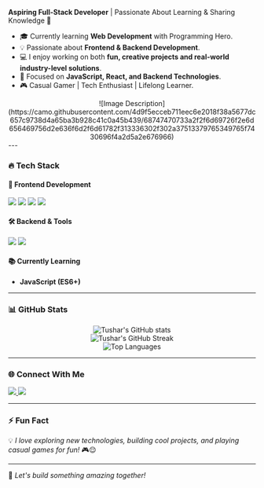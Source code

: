 **Aspiring Full-Stack Developer** | Passionate About Learning & Sharing Knowledge 🚀

- 🎓 Currently learning **Web Development** with Programming Hero.  
- 💡 Passionate about **Frontend & Backend Development**.
- 💻 I enjoy working on both **fun, creative projects and real-world industry-level solutions**.
- 🎯 Focused on **JavaScript, React, and Backend Technologies**.
- 🎮 Casual Gamer | Tech Enthusiast | Lifelong Learner.
<div align="center">
![Image Description](https://camo.githubusercontent.com/4d9f5ecceb711eec6e2018f38a5677dc657c9738d4a65ba3b928c41c0a45b439/68747470733a2f2f6d69726f2e6d656469756d2e636f6d2f6d61782f313336302f302a37513379765349765f7430696f4a2d5a2e676966)  
  </div>
---

### 🔥 Tech Stack

#### 🚀 Frontend Development
<p align="left">
  <img src="https://img.shields.io/badge/HTML5-%23E34F26.svg?style=for-the-badge&logo=html5&logoColor=white" />
  <img src="https://img.shields.io/badge/CSS3-%231572B6.svg?style=for-the-badge&logo=css3&logoColor=white" />
  <img src="https://img.shields.io/badge/JavaScript-%23F7DF1E.svg?style=for-the-badge&logo=javascript&logoColor=black" />
  <img src="https://img.shields.io/badge/Webflow-%2300A4E4.svg?style=for-the-badge&logo=webflow&logoColor=white" />
<!--   <img src="https://img.shields.io/badge/React-%2361DAFB.svg?style=for-the-badge&logo=react&logoColor=black" /> -->
</p>

#### 🛠 Backend & Tools
<p align="left">
  <img src="https://img.shields.io/badge/Git-%23F05032.svg?style=for-the-badge&logo=git&logoColor=white" />
  <img src="https://img.shields.io/badge/GitHub-%23181717.svg?style=for-the-badge&logo=github&logoColor=white" />
<!--   <img src="https://img.shields.io/badge/WordPress-%23117AC9.svg?style=for-the-badge&logo=wordpress&logoColor=white" />
  <img src="https://img.shields.io/badge/Node.js-%23339933.svg?style=for-the-badge&logo=node.js&logoColor=white" />
  <img src="https://img.shields.io/badge/Express.js-%23000000.svg?style=for-the-badge&logo=express&logoColor=white" /> -->
</p>

#### 📚 Currently Learning
- **JavaScript (ES6+)**
---

### 📊 GitHub Stats
<div align="center">
  <img src="https://github-readme-stats.vercel.app/api?username=iktushar01&show_icons=true&theme=radical&count_private=true" alt="Tushar's GitHub stats" />
  <br>
  <img src="https://github-readme-streak-stats.herokuapp.com/?user=iktushar01&theme=radical" alt="Tushar's GitHub Streak" />
  <br>
  <img src="https://github-readme-stats.vercel.app/api/top-langs/?username=iktushar01&layout=compact&theme=radical" alt="Top Languages" />
</div>

---

### 🌐 Connect With Me
<p align="left">
  <a href="https://www.linkedin.com/in/iktushar01/" target="_blank">
    <img src="https://img.shields.io/badge/LinkedIn-%230077B5.svg?style=for-the-badge&logo=linkedin&logoColor=white" />
  </a>
  <a href="https://www.facebook.com/ibrahim.khalil.tushar.2024" target="_blank">
    <img src="https://img.shields.io/badge/Facebook-%231877F2.svg?style=for-the-badge&logo=facebook&logoColor=white" />
  </a>
</p>

---

### ⚡ Fun Fact
💡 *I love exploring new technologies, building cool projects, and playing casual games for fun!* 🎮😌

---

🚀 *Let's build something amazing together!*
